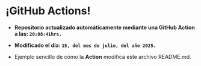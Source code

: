 # ¡GitHub Actions!
* **Repositorio actualizado automáticamente mediante una GitHub Action a las: `20:08:41hrs.`**
* **Modificado el día: `15, del mes de julio, del año 2025.`**

* Ejemplo sencillo de cómo la **Action** modifica este archivo README.md.
